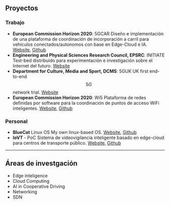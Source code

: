 ## Proyectos

### Trabajo

- **European Commission Horizon 2020**: 5GCAR Diseño e implementación de una plataforma de coordinación de incorporación a carril para vehículos conectados/autonomos con base en Edge-Cloud e IA. [Website](https://5gcar.eu/), [Github](https://github.com/luissequeira)
- **Engineering and Physical Sciences Research Council, EPSRC**: INITIATE Test-bed distribuido para experimentación e investigación sobre el Internet del futuro. [Website](https://www.initiate.ac.uk)
- **Department for Culture, Media and Sport, DCMS**: 5GUK UK first end-to-end $$5G$$ network trial. [Website](https://www.gov.uk/government/news/three-universities-to-develop-16m-5g-test-network)
- **European Commission Horizon 2020**: Wi5 Plataforma de redes definidas por software para la coordinación de puntos de acceso WiFi inteligentes. [Website](https://cordis.europa.eu/project/id/644262), [Github](https://github.com/Wi5)

### Personal

- **BlueCat** Linux OS My own linux-based OS. [Website](https://bluecat.telecomsharing.com), [Github](https://github.com/telecomsharing/BlueCat)
- **IoVT** - PoC Sistema de videovigilancia inteligente basado en edge-cloud para centros de transporte público. [Website](https://luissequeira.com), [Github](https://github.com/luissequeira)

---

## Áreas de investgación

- Edge inteligence
- Cloud Computing
- AI in Cooperative Driving
- Networking
- SDN